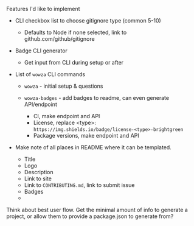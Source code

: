 Features I'd like to implement

- CLI checkbox list to choose gitignore type (common 5-10)

  - Defaults to Node if none selected, link to github.com/github/gitignore

- Badge CLI generator

  - Get input from CLI during setup or after

- List of `wowza` CLI commands

  - `wowza` - initial setup & questions
  - `wowza-badges` - add badges to readme, can even generate API/endpoint

    - CI, make endpoint and API
    - License, replace \<type\>: `https://img.shields.io/badge/license-<type>-brightgreen`
    - Package versions, make endpoint and API

- Make note of all places in README where it can be templated.

  - Title
  - Logo
  - Description
  - Link to site
  - Link to `CONTRIBUTING.md`, link to submit issue
  - Badges
  -

Think about best user flow. Get the minimal amount of info to generate a project, or allow them to provide a package.json to generate from?

